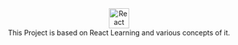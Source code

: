 <div align="center">
  <div>
  <img src = "https://www.fullstackpython.com/img/logos/react.png" alt="React Image" widht="40" height="40"/>  
  </div>
  <div>
    This Project is based on React Learning and various concepts of it.
  </div>
</div>
